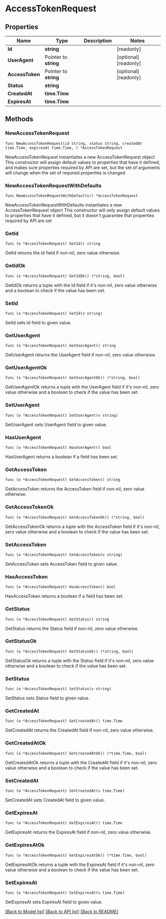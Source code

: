 # AccessTokenRequest

## Properties

Name | Type | Description | Notes
------------ | ------------- | ------------- | -------------
**Id** | **string** |  | [readonly] 
**UserAgent** | Pointer to **string** |  | [optional] [readonly] 
**AccessToken** | Pointer to **string** |  | [optional] [readonly] 
**Status** | **string** |  | 
**CreatedAt** | **time.Time** |  | 
**ExpiresAt** | **time.Time** |  | 

## Methods

### NewAccessTokenRequest

`func NewAccessTokenRequest(id string, status string, createdAt time.Time, expiresAt time.Time, ) *AccessTokenRequest`

NewAccessTokenRequest instantiates a new AccessTokenRequest object
This constructor will assign default values to properties that have it defined,
and makes sure properties required by API are set, but the set of arguments
will change when the set of required properties is changed

### NewAccessTokenRequestWithDefaults

`func NewAccessTokenRequestWithDefaults() *AccessTokenRequest`

NewAccessTokenRequestWithDefaults instantiates a new AccessTokenRequest object
This constructor will only assign default values to properties that have it defined,
but it doesn't guarantee that properties required by API are set

### GetId

`func (o *AccessTokenRequest) GetId() string`

GetId returns the Id field if non-nil, zero value otherwise.

### GetIdOk

`func (o *AccessTokenRequest) GetIdOk() (*string, bool)`

GetIdOk returns a tuple with the Id field if it's non-nil, zero value otherwise
and a boolean to check if the value has been set.

### SetId

`func (o *AccessTokenRequest) SetId(v string)`

SetId sets Id field to given value.


### GetUserAgent

`func (o *AccessTokenRequest) GetUserAgent() string`

GetUserAgent returns the UserAgent field if non-nil, zero value otherwise.

### GetUserAgentOk

`func (o *AccessTokenRequest) GetUserAgentOk() (*string, bool)`

GetUserAgentOk returns a tuple with the UserAgent field if it's non-nil, zero value otherwise
and a boolean to check if the value has been set.

### SetUserAgent

`func (o *AccessTokenRequest) SetUserAgent(v string)`

SetUserAgent sets UserAgent field to given value.

### HasUserAgent

`func (o *AccessTokenRequest) HasUserAgent() bool`

HasUserAgent returns a boolean if a field has been set.

### GetAccessToken

`func (o *AccessTokenRequest) GetAccessToken() string`

GetAccessToken returns the AccessToken field if non-nil, zero value otherwise.

### GetAccessTokenOk

`func (o *AccessTokenRequest) GetAccessTokenOk() (*string, bool)`

GetAccessTokenOk returns a tuple with the AccessToken field if it's non-nil, zero value otherwise
and a boolean to check if the value has been set.

### SetAccessToken

`func (o *AccessTokenRequest) SetAccessToken(v string)`

SetAccessToken sets AccessToken field to given value.

### HasAccessToken

`func (o *AccessTokenRequest) HasAccessToken() bool`

HasAccessToken returns a boolean if a field has been set.

### GetStatus

`func (o *AccessTokenRequest) GetStatus() string`

GetStatus returns the Status field if non-nil, zero value otherwise.

### GetStatusOk

`func (o *AccessTokenRequest) GetStatusOk() (*string, bool)`

GetStatusOk returns a tuple with the Status field if it's non-nil, zero value otherwise
and a boolean to check if the value has been set.

### SetStatus

`func (o *AccessTokenRequest) SetStatus(v string)`

SetStatus sets Status field to given value.


### GetCreatedAt

`func (o *AccessTokenRequest) GetCreatedAt() time.Time`

GetCreatedAt returns the CreatedAt field if non-nil, zero value otherwise.

### GetCreatedAtOk

`func (o *AccessTokenRequest) GetCreatedAtOk() (*time.Time, bool)`

GetCreatedAtOk returns a tuple with the CreatedAt field if it's non-nil, zero value otherwise
and a boolean to check if the value has been set.

### SetCreatedAt

`func (o *AccessTokenRequest) SetCreatedAt(v time.Time)`

SetCreatedAt sets CreatedAt field to given value.


### GetExpiresAt

`func (o *AccessTokenRequest) GetExpiresAt() time.Time`

GetExpiresAt returns the ExpiresAt field if non-nil, zero value otherwise.

### GetExpiresAtOk

`func (o *AccessTokenRequest) GetExpiresAtOk() (*time.Time, bool)`

GetExpiresAtOk returns a tuple with the ExpiresAt field if it's non-nil, zero value otherwise
and a boolean to check if the value has been set.

### SetExpiresAt

`func (o *AccessTokenRequest) SetExpiresAt(v time.Time)`

SetExpiresAt sets ExpiresAt field to given value.



[[Back to Model list]](../README.md#documentation-for-models) [[Back to API list]](../README.md#documentation-for-api-endpoints) [[Back to README]](../README.md)


